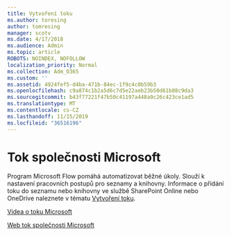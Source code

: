 ```yaml
---
title: Vytvoření toku
ms.author: toresing
author: tomresing
manager: scotv
ms.date: 4/17/2018
ms.audience: Admin
ms.topic: article
ROBOTS: NOINDEX, NOFOLLOW
localization_priority: Normal
ms.collection: Adm_O365
ms.custom: ''
ms.assetid: 4924fef5-d4ba-471b-84ec-1f9c4c0b59b3
ms.openlocfilehash: c9a874c1b2a5d6c7d5e22aeb23b50d61b88c9da3
ms.sourcegitcommit: b43f77221f47b50c41197a448a9c26c423ce1ad5
ms.translationtype: MT
ms.contentlocale: cs-CZ
ms.lasthandoff: 11/15/2019
ms.locfileid: "36516196"
---
```

# <a name="microsoft-flow"></a>Tok společnosti Microsoft

Program Microsoft Flow pomáhá automatizovat běžné úkoly. Slouží k nastavení pracovních postupů pro seznamy a knihovny. Informace o přidání toku do seznamu nebo knihovny ve službě SharePoint Online nebo OneDrive naleznete v tématu [Vytvoření toku](https://go.microsoft.com/fwlink/?linkid=869408).
  
[Videa o toku Microsoft](https://go.microsoft.com/fwlink/?linkid=864641)
  
[Web tok společnosti Microsoft](https://go.microsoft.com/fwlink/?linkid=864642)
  

